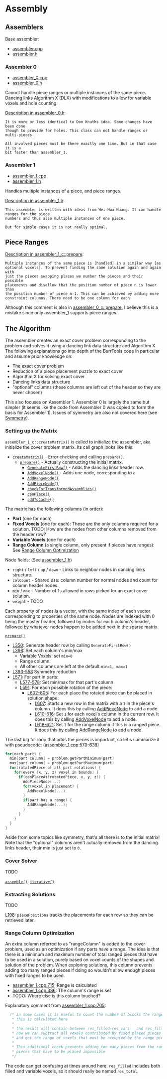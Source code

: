 # Assembly

## Assemblers

Base assembler:
  * [assembler.cpp](burr-tools/src/lib/assembler.cpp)
  * [assembler.h](burr-tools/src/lib/assembler.h)

### Assembler 0
  * [assembler_0.cpp](burr-tools/src/lib/assembler_0.cpp)
  * [assembler_0.h](burr-tools/src/lib/assembler_0.h)

Cannot handle piece ranges or multiple instances of the same piece. Dancing
links Algorithm X (DLX) with modifications to allow for variable voxels and
hole counting.

[Description in assembler_0.h](burr-tools/src/lib/assembler_0.h#L36):

    It is more or less identical to Don Knuths idea. Some changes have been done
    though to provide for holes. This class can not handle ranges or multi-pieces.

    All involved pieces must be there exactly one time. But in that case it is a
    bit faster than assembler_1.

### Assembler 1
  * [assembler_1.cpp](burr-tools/src/lib/assembler_1.cpp)
  * [assembler_1.h](burr-tools/src/lib/assembler_1.h)

Handles multiple instances of a piece, and piece ranges.

[Description in assembler_1.h](burr-tools/src/lib/assembler_1.h#L37):

    This assembler is written with ideas from Wei-Hwa Huang. It can handle ranges for the piece
    numbers and thus also multiple instances of one piece.

    But for simple cases it is not really optimal.

## Piece Ranges

[Description in assembler_1_c::prepare](burr-tools/src/lib/assembler_1.cpp#L331):

    Multiple instances of the same piece is [handled] in a similar way [as
    optional voxels]. To prevent finding the same solution again and again with
    just the pieces swapping places we number the pieces and their possible
    placements and disallow that the position number of piece n is lower than
    the position number of piece n-1. This can be achieved by adding more
    constraint columns. There need to be one column for each

Although this comment is also in [assembler_0_c::prepare](burr-tools/src/lib/assembler_0.cpp#L402), I believe this is a mistake since only assembler_1 supports piece ranges.

## The Algorithm

The assembler creates an exact cover problem corresponding to the problem and
solves it using a dancing link data structure and Algorithm X. The following
explanations go into depth of the BurrTools code in particular and assume
prior knowledge on:

* The exact cover problem
* Reduction of a piece placement puzzle to exact cover
* Algorithm X for solving exact cover
* Dancing links data structure
* "optional" columns (these columns are left out of the header so they are never chosen)

This also focuses on Assembler 1. Assembler 0 is largely the same but simpler
(it seems like the code from Assembler 0 was copied to form the basis for
Assembler 1). Issues of symmetry are also not covered here (see
[Symmetry](symmetry.md)).

### Setting up the Matrix

`assembler_1_c::createMatrix()` is called to initialize the assembler, aka
initialize the cover problem matrix. Its call graph looks like this:

* [`createMatrix()`](burr-tools/src/lib/assembler_1.cpp#L657) - Error checking and calling `prepare()`.
  * [`prepare()`](burr-tools/src/lib/assembler_1.cpp#L341) - Actually constructing the initial matrix.
    * [`GenerateFirstRow()`](burr-tools/src/lib/assembler_1.cpp#L163) - Adds the dancing links header row.
    * [`AddVoxelNode()`](burr-tools/src/lib/assembler_1.cpp#L219) - Adds one node, corresponding to a 
    * [`AddRangeNode()`](burr-tools/src/lib/assembler_1.cpp#L245)
    * [`AddPieceNode()`](burr-tools/src/lib/assembler_1.cpp#L183)
    * [`checkForTransformedAssemblies()`](burr-tools/src/lib/assembler_1.cpp#L1009)
    * [`canPlace()`](burr-tools/src/lib/assembler_1.cpp#L296)
    * [`addToCache()`](burr-tools/src/lib/assembler_1.cpp#L283)

The matrix has the following columns (in order):
* **Part** (one for each)
* **Fixed Voxels** (one for each): These are the only columns required for a solution. TODO: How are the nodes from other columns removed from the header row?
* **Variable Voxels** (one for each)
* **Range Column** (a single column, only present if pieces have ranges): See [Range Column Optimization](#range-column-optimization)

Node fields: (See [assembler_1.h](burr-tools/src/lib/assembler_1.h#L61))
* `right` / `left` / `up` / `down` - Links to neighbor nodes in dancing links structure.
* `colCount` - Shared use: column number for normal nodes and count for column header nodes.
* `min` / `max` - Number of 1s allowed in rows picked for an exact cover solution.
* `weight` - TODO

Each property of nodes is a vector, with the same index of each vector
corresponding to properties of the same node. Nodes are indexed with 0 being
the master header, followed by nodes for each column's header, followed by
whatever nodes happen to be added next in the sparse matrix.

[`prepare()`](burr-tools/src/lib/assembler_1.cpp#L341)
* [L350](burr-tools/src/lib/assembler_1.cpp#L350): Generate header row by calling `GenerateFirstRow()`
* [L368](burr-tools/src/lib/assembler_1.cpp#L368): Set each column's min/max
  * Variable Voxels: set `min=0`
  * Range column: 
  * All other columns are left at the default `min=1, max=1`
* [L393-558](burr-tools/src/lib/assembler_1.cpp#L393) Symmetry reduction
* [L571](burr-tools/src/lib/assembler_1.cpp#L571): For part in parts:
  * [L577-578](burr-tools/src/lib/assembler_1.cpp#L577): Set min/max for that part's column
  * [L591](burr-tools/src/lib/assembler_1.cpp#L591): For each possible rotation of the piece:
    * [L602-605](burr-tools/src/lib/assembler_1.cpp#L602): For each place the rotated piece can be placed in solution shape:
      * [L607](burr-tools/src/lib/assembler_1.cpp#L607): Starts a new row in the matrix with a `1` in the piece's column. It does this by calling [AddPieceNode](burr-tools/src/lib/assembler_1.cpp#L183) to add a node. 
      * [L610-616](burr-tools/src/lib/assembler_1.cpp#L610): Set `1` for each voxel's column in the current row. It does this by  calling [AddVoxelNode](burr-tools/src/lib/assembler_1.cpp#L219) to add a node.
      * [L618-621](burr-tools/src/lib/assembler_1.cpp#L618): Set `1` for the range column if this is a ranged piece. It does this by calling [AddRangeNode](burr-tools/src/lib/assembler_1.cpp#L245) to add a node.

The last big for loop that adds the pieces is important, so let's summarize it
with pseudocode:
([assembler_1.cpp:570-638](burr-tools/src/lib/assembler_1.cpp#L570))

```cpp
for(each part) {
  min[part column] = problem.getPartMinimum(part)
  max[part column] = problem.getPartMaximum(part)
  for(rotatedPiece of all part rotations) {
    for(every (x, y, z) voxel in bounds) {
      if(canPlaceAt(rotatedPiece, x, y, z)) {
        AddPieceNode(...)
        for(voxel in placement) {
          AddVoxelNode(...)
        }
        if(part has a range) {
          AddRangeNode(...);
        }
      }
    }
  }
}
```

Aside from some topics like symmetry, that's all there is to the initial matrix! Note that the "optional" columns aren't actually removed from the dancing links header, their min is just set to `0`.

### Cover Solver

TODO

[`assemble()`](burr-tools/src/lib/assembler_1.cpp#L1807): 
[`iterative()`](burr-tools/src/lib/assembler_1.cpp#L1469): 


### Extracting Solutions

TODO

[L198](burr-tools/src/lib/assembler_1.cpp#L198): `piecePositions` tracks the
placements for each row so they can be retrieved later.

### Range Column Optimization

An extra column referred to as "rangeColumn" is added to the cover problem,
used as an optimization if any parts have a range. The idea is that there is a
minimum and maximum number of total ranged pieces that have to be used in a
solution, purely based on voxel counts of the shapes and solution of the
problem. When exploring solutions, this column prevents adding too many ranged
pieces if doing so wouldn't allow enough pieces with fixed ranges to be used.

* [assembler_1.cpp:715](burr-tools/src/lib/assembler_1.cpp#L715): Range is calculated
* [assembler_1.cpp:386](burr-tools/src/lib/assembler_1.cpp#L386): The column's range is set
* TODO: Where else is this column touched?

Explanatory comment from [assembler_1.cpp:705](burr-tools/src/lib/assembler_1.cpp#L705):

```cpp
  /* in some cases it is useful to count the number of blocks the range pieces contribute
   * this is calculated here
   *
   * the result will contain between res_filled-res_vari   and res_filled voxels
   * now we can subtract all voxels contributed by fixed placed pieces (with no range)
   * and get the range of voxels that must be occupied by the range pieces
   *
   * This additional check prevents adding too many pieces from the ranges and so making placement of
   * pieces that have to be placed impossible
   */
```

The code can get confusing at times around here. `res_filled` includes both filled and variable voxels, so it should really be named `res_total`. 